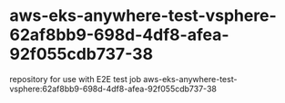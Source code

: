 # aws-eks-anywhere-test-vsphere-62af8bb9-698d-4df8-afea-92f055cdb737-38
repository for use with E2E test job aws-eks-anywhere-test-vsphere:62af8bb9-698d-4df8-afea-92f055cdb737-38
